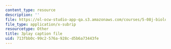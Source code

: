 ```yaml
---
content_type: resource
description: ''
file: https://ol-ocw-studio-app-qa.s3.amazonaws.com/courses/5-08j-biological-chemistry-ii-spring-2016/713fbb0c99c2576a928cd5b6a73443fe_siP7IXbPGmw.vtt
file_type: application/x-subrip
resourcetype: Other
title: 3play caption file
uid: 713fbb0c-99c2-576a-928c-d5b6a73443fe
---
```

